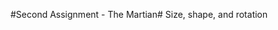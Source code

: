 #Second Assignment - The Martian#
Size, shape, and rotation

[image]: https://github.com/jcharry/programming-design-systems-projects/blob/master/second-assignment/the-martian.png
